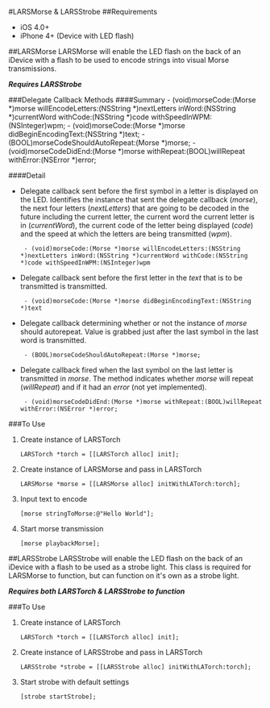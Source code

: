 #LARSMorse & LARSStrobe
##Requirements
 - iOS 4.0+
 - iPhone 4+ (Device with LED flash)

##LARSMorse
LARSMorse will enable the LED flash on the back of an iDevice with a flash to be used to encode strings into visual Morse transmissions.

***Requires LARSStrobe***

###Delegate Callback Methods
####Summary
    - (void)morseCode:(Morse *)morse willEncodeLetters:(NSString *)nextLetters inWord:(NSString *)currentWord withCode:(NSString *)code withSpeedInWPM:(NSInteger)wpm;
    - (void)morseCode:(Morse *)morse didBeginEncodingText:(NSString *)text;
    - (BOOL)morseCodeShouldAutoRepeat:(Morse *)morse;
    - (void)morseCodeDidEnd:(Morse *)morse withRepeat:(BOOL)willRepeat withError:(NSError *)error;

####Detail
 - Delegate callback sent before the first symbol in a letter is displayed on the LED.  Identifies the instance that sent the delegate callback (*morse*), the next four letters (*nextLetters*) that are going to be decoded in the future including the current letter, the current word the current letter is in (*currentWord*), the current code of the letter being displayed (*code*) and the speed at which the letters are being transmitted (*wpm*).
 
        - (void)morseCode:(Morse *)morse willEncodeLetters:(NSString *)nextLetters inWord:(NSString *)currentWord withCode:(NSString *)code withSpeedInWPM:(NSInteger)wpm  

 - Delegate callback sent before the first letter in the *text* that is to be transmitted is transmitted.
 
        - (void)morseCode:(Morse *)morse didBeginEncodingText:(NSString *)text

 - Delegate callback determining whether or not the instance of *morse* should autorepeat.  Value is grabbed just after the last symbol in the last word is transmitted.
 
        - (BOOL)morseCodeShouldAutoRepeat:(Morse *)morse;

 - Delegate callback fired when the last symbol on the last letter is transmitted in *morse*.  The method indicates whether *morse* will repeat (*willRepeat*) and if it had an *error* (not yet implemented).
 
        - (void)morseCodeDidEnd:(Morse *)morse withRepeat:(BOOL)willRepeat withError:(NSError *)error;

    
###To Use
 1. Create instance of LARSTorch

        LARSTorch *torch = [[LARSTorch alloc] init];

 2. Create instance of LARSMorse and pass in LARSTorch

        LARSMorse *morse = [[LARSMorse alloc] initWithLATorch:torch];
    
 3. Input text to encode

        [morse stringToMorse:@"Hello World"];
    
 4. Start morse transmission

        [morse playbackMorse];

##LARSStrobe
LARSStrobe will enable the LED flash on the back of an iDevice with a flash to be used as a strobe light.  This class is required for LARSMorse to function, but can function on it's own as a strobe light.

***Requires both LARSTorch & LARSStrobe to function***

###To Use
 1. Create instance of LARSTorch

        LARSTorch *torch = [[LARSTorch alloc] init];

 2. Create instance of LARSStrobe and pass in LARSTorch

        LARSStrobe *strobe = [[LARSStrobe alloc] initWithLATorch:torch];
    
 3. Start strobe with default settings

        [strobe startStrobe];